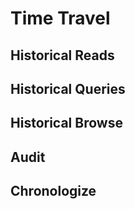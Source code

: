 # Time Travel

## Historical Reads

## Historical Queries

## Historical Browse

## Audit

## Chronologize
